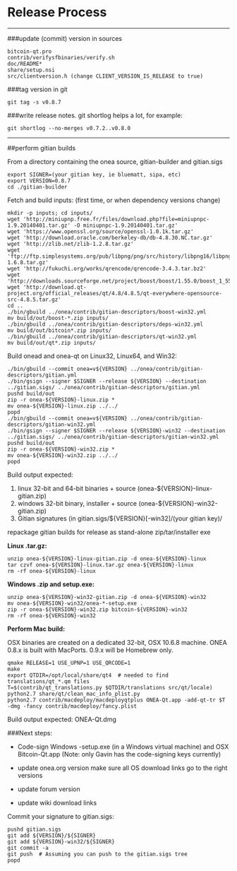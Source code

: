 Release Process
====================

* * *

###update (commit) version in sources


	bitcoin-qt.pro
	contrib/verifysfbinaries/verify.sh
	doc/README*
	share/setup.nsi
	src/clientversion.h (change CLIENT_VERSION_IS_RELEASE to true)

###tag version in git

	git tag -s v0.8.7

###write release notes. git shortlog helps a lot, for example:

	git shortlog --no-merges v0.7.2..v0.8.0

* * *

##perform gitian builds

 From a directory containing the onea source, gitian-builder and gitian.sigs
  
	export SIGNER=(your gitian key, ie bluematt, sipa, etc)
	export VERSION=0.8.7
	cd ./gitian-builder

 Fetch and build inputs: (first time, or when dependency versions change)

	mkdir -p inputs; cd inputs/
	wget 'http://miniupnp.free.fr/files/download.php?file=miniupnpc-1.9.20140401.tar.gz' -O miniupnpc-1.9.20140401.tar.gz'
	wget 'https://www.openssl.org/source/openssl-1.0.1k.tar.gz'
	wget 'http://download.oracle.com/berkeley-db/db-4.8.30.NC.tar.gz'
	wget 'http://zlib.net/zlib-1.2.8.tar.gz'
	wget 'ftp://ftp.simplesystems.org/pub/libpng/png/src/history/libpng16/libpng-1.6.8.tar.gz'
	wget 'http://fukuchi.org/works/qrencode/qrencode-3.4.3.tar.bz2'
	wget 'http://downloads.sourceforge.net/project/boost/boost/1.55.0/boost_1_55_0.tar.bz2'
	wget 'http://download.qt-project.org/official_releases/qt/4.8/4.8.5/qt-everywhere-opensource-src-4.8.5.tar.gz'
	cd ..
	./bin/gbuild ../onea/contrib/gitian-descriptors/boost-win32.yml
	mv build/out/boost-*.zip inputs/
	./bin/gbuild ../onea/contrib/gitian-descriptors/deps-win32.yml
	mv build/out/bitcoin*.zip inputs/
	./bin/gbuild ../onea/contrib/gitian-descriptors/qt-win32.yml
	mv build/out/qt*.zip inputs/

 Build onead and onea-qt on Linux32, Linux64, and Win32:
  
	./bin/gbuild --commit onea=v${VERSION} ../onea/contrib/gitian-descriptors/gitian.yml
	./bin/gsign --signer $SIGNER --release ${VERSION} --destination ../gitian.sigs/ ../onea/contrib/gitian-descriptors/gitian.yml
	pushd build/out
	zip -r onea-${VERSION}-linux.zip *
	mv onea-${VERSION}-linux.zip ../../
	popd
	./bin/gbuild --commit onea=v${VERSION} ../onea/contrib/gitian-descriptors/gitian-win32.yml
	./bin/gsign --signer $SIGNER --release ${VERSION}-win32 --destination ../gitian.sigs/ ../onea/contrib/gitian-descriptors/gitian-win32.yml
	pushd build/out
	zip -r onea-${VERSION}-win32.zip *
	mv onea-${VERSION}-win32.zip ../../
	popd

  Build output expected:

  1. linux 32-bit and 64-bit binaries + source (onea-${VERSION}-linux-gitian.zip)
  2. windows 32-bit binary, installer + source (onea-${VERSION}-win32-gitian.zip)
  3. Gitian signatures (in gitian.sigs/${VERSION}[-win32]/(your gitian key)/

repackage gitian builds for release as stand-alone zip/tar/installer exe

**Linux .tar.gz:**

	unzip onea-${VERSION}-linux-gitian.zip -d onea-${VERSION}-linux
	tar czvf onea-${VERSION}-linux.tar.gz onea-${VERSION}-linux
	rm -rf onea-${VERSION}-linux

**Windows .zip and setup.exe:**

	unzip onea-${VERSION}-win32-gitian.zip -d onea-${VERSION}-win32
	mv onea-${VERSION}-win32/onea-*-setup.exe .
	zip -r onea-${VERSION}-win32.zip bitcoin-${VERSION}-win32
	rm -rf onea-${VERSION}-win32

**Perform Mac build:**

  OSX binaries are created on a dedicated 32-bit, OSX 10.6.8 machine.
  ONEA 0.8.x is built with MacPorts.  0.9.x will be Homebrew only.

	qmake RELEASE=1 USE_UPNP=1 USE_QRCODE=1
	make
	export QTDIR=/opt/local/share/qt4  # needed to find translations/qt_*.qm files
	T=$(contrib/qt_translations.py $QTDIR/translations src/qt/locale)
	python2.7 share/qt/clean_mac_info_plist.py
	python2.7 contrib/macdeploy/macdeployqtplus ONEA-Qt.app -add-qt-tr $T -dmg -fancy contrib/macdeploy/fancy.plist

 Build output expected: ONEA-Qt.dmg

###Next steps:

* Code-sign Windows -setup.exe (in a Windows virtual machine) and
  OSX Bitcoin-Qt.app (Note: only Gavin has the code-signing keys currently)

* update onea.org version
  make sure all OS download links go to the right versions

* update forum version

* update wiki download links

Commit your signature to gitian.sigs:

	pushd gitian.sigs
	git add ${VERSION}/${SIGNER}
	git add ${VERSION}-win32/${SIGNER}
	git commit -a
	git push  # Assuming you can push to the gitian.sigs tree
	popd

